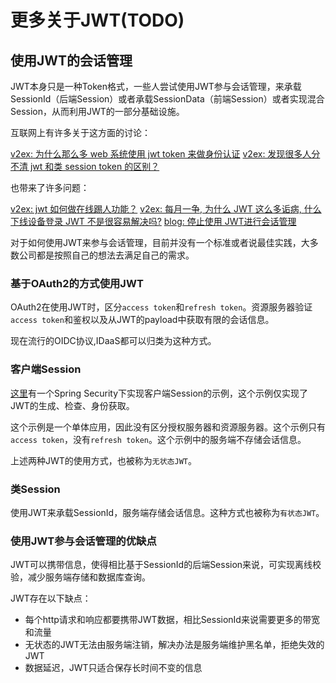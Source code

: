# 更多关于JWT(TODO)

## 使用JWT的会话管理

JWT本身只是一种Token格式，一些人尝试使用JWT参与会话管理，来承载SessionId（后端Session）或者承载SessionData（前端Session）或者实现混合Session，从而利用JWT的一部分基础设施。

互联网上有许多关于这方面的讨论：

[v2ex: 为什么那么多 web 系统使用 jwt token 来做身份认证](https://www.v2ex.com/t/774127)
[v2ex: 发现很多人分不清 jwt 和类 session token 的区别？](https://www.v2ex.com/t/979326)

也带来了许多问题：

[v2ex: jwt 如何做在线踢人功能？](https://v2ex.com/t/980925)
[v2ex: 每月一争, 为什么 JWT 这么多诟病, 什么下线设备登录 JWT 不是很容易解决吗?](https://www.v2ex.com/t/949924)
[blog: 停止使用 JWT进行会话管理](http://cryto.net/~joepie91/blog/2016/06/13/stop-using-jwt-for-sessions/)

对于如何使用JWT来参与会话管理，目前并没有一个标准或者说最佳实践，大多数公司都是按照自己的想法去满足自己的需求。

### 基于OAuth2的方式使用JWT

OAuth2在使用JWT时，区分`access token`和`refresh token`。资源服务器验证`access token`和鉴权以及从JWT的payload中获取有限的会话信息。

现在流行的OIDC协议,IDaaS都可以归类为这种方式。

### 客户端Session

[这里](https://github.com/yifanzheng/spring-security-jwt)有一个Spring Security下实现客户端Session的示例，这个示例仅实现了JWT的生成、检查、身份获取。

这个示例是一个单体应用，因此没有区分授权服务器和资源服务器。这个示例只有`access token`，没有`refresh token`。这个示例中的服务端不存储会话信息。

上述两种JWT的使用方式，也被称为`无状态JWT`。

### 类Session

使用JWT来承载SessionId，服务端存储会话信息。这种方式也被称为`有状态JWT`。

### 使用JWT参与会话管理的优缺点

JWT可以携带信息，使得相比基于SessionId的后端Session来说，可实现离线校验，减少服务端存储和数据库查询。

JWT存在以下缺点：

- 每个http请求和响应都要携带JWT数据，相比SessionId来说需要更多的带宽和流量
- 无状态的JWT无法由服务端注销，解决办法是服务端维护黑名单，拒绝失效的JWT
- 数据延迟，JWT只适合保存长时间不变的信息

